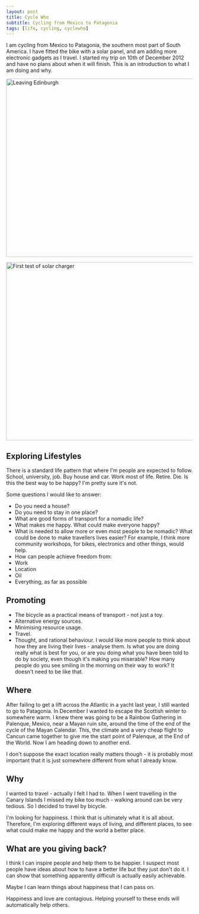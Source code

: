 ```yaml
---
layout: post
title: Cycle Who
subtitle: Cycling from Mexico to Patagonia
tags: [life, cycling, cyclewho]
---
```


I am cycling from Mexico to Patagonia, the southern most part of South
America. I have fitted the bike with a solar panel, and am adding more
electronic gadgets as I travel. I started my trip on 10th of December 2012 and
have no plans about when it will finish. This is an introduction to what I am
doing and why.

<a href="http://www.flickr.com/photos/mm0hai/8384962554/" title="Leaving Edinburgh by mm0hai, on Flickr"><img src="http://farm9.staticflickr.com/8214/8384962554_1461cea29d_z.jpg" width="640" height="480" alt="Leaving Edinburgh"></a>

<a href="http://www.flickr.com/photos/mm0hai/8272408443/" title="First test of solar charger by mm0hai, on Flickr"><img src="http://farm9.staticflickr.com/8352/8272408443_0390543aa4_z.jpg" width="640" height="480" alt="First test of solar charger"></a>

Exploring Lifestyles
--------------------

There is a standard life pattern that where I'm people are expected to
follow. School, university, job. Buy house and car. Work most of
life. Retire. Die. Is this the best way to be happy? I'm pretty sure it's not.

Some questions I would like to answer:

 - Do you need a house?
 - Do you need to stay in one place?
 - What are good forms of transport for a nomadic life?
 - What makes me happy. What could make everyone happy?
 - What is needed to allow more or even most people to be nomadic? What could be
   done to make travellers lives easier? For example, I think more community
   workshops, for bikes, electronics and other things, would help.
 - How can people achieve freedom from:
  - Work
  - Location
  - Oil
  - Everything, as far as possible

Promoting
---------

- The bicycle as a practical means of transport - not just a toy.
- Alternative energy sources.
- Minimising resource usage.
- Travel.
- Thought, and rational behaviour. I would like more people to think about how
they are living their lives - analyse them. Is what you are doing really what
is best for you, or are you doing what you have been told to do by society,
even though it's making you miserable? How many people do you see smiling in
the morning on their way to work? It doesn't need to be like that.

Where
-----

After failing to get a lift across the Atlantic in a yacht last year, I still
wanted to go to Patagonia. In December I wanted to escape the Scottish winter
to somewhere warm. I knew there was going to be a Rainbow Gathering in
Palenque, Mexico, near a Mayan ruin site, around the time of the end of the
cycle of the Mayan Calendar. This, the climate and a very cheap flight to
Cancun came together to give me the start point of Palenque, at the End of the
World. Now I am heading down to another end.

I don't suppose the exact location really matters though - it is probably most
important that it is just somewhere different from what I already know.

Why
---

I wanted to travel - actually I felt I had to. When I went travelling in the
Canary Islands I missed my bike too much - walking around can be very
tedious. So I decided to travel by bicycle.

I'm looking for happiness. I think that is ultimately what it is all
about. Therefore, I'm exploring different ways of living, and different
places, to see what could make me happy and the world a better place.

What are you giving back?
-------------------------

I think I can inspire people and help them to be happier. I suspect most
people have ideas about how to have a better life but they just don't do it. I
can show that something apparently difficult is actually easily achievable.

Maybe I can learn things about happiness that I can pass on.

Happiness and love are contagious. Helping yourself to these ends will
automatically help others.